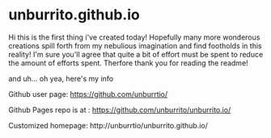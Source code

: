 unburrito.github.io
===================
Hi this is the first thing i've created today!
Hopefully many more wonderous creations spill forth from my nebulious imagination and find footholds in this reality!
I'm sure you'll agree that quite a bit of effort must be spent to reduce the amount of efforts spent.
Therfore thank you for reading the readme!

and uh... oh yea, here's my info

Github user page:
https://github.com/unburrtio/

Github Pages repo is at :
https://github.com/unburrito/unburrito.io/

Customized homepage:
http://unburrtio/unburrito.github.io/
